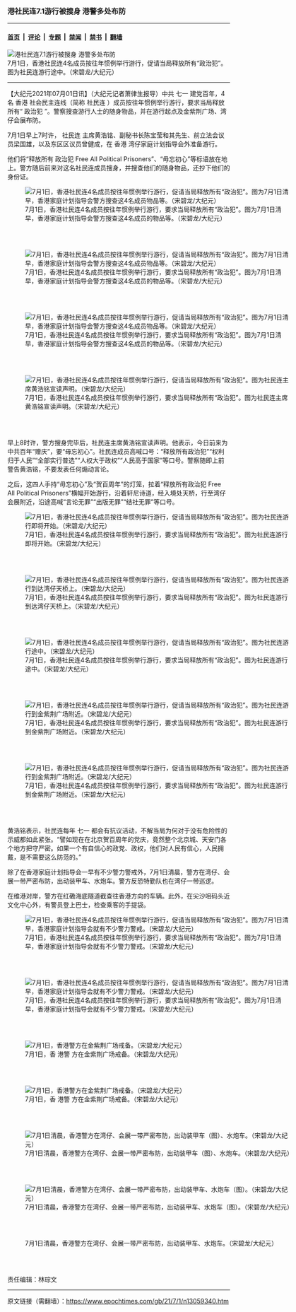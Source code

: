 ### 港社民连7.1游行被搜身 港警多处布防

---

#### [首页](../../../..?n13059340) &nbsp;|&nbsp; [评论](../../../../../epoch-comment?n13059340) &nbsp;|&nbsp; [专题](../../../../../epoch-special?n13059340) &nbsp;|&nbsp; [禁闻](../../../../../epoch-news?n13059340) &nbsp;|&nbsp; [禁书](../../../../../books?n13059340) &nbsp;|&nbsp; [翻墙](https://github.com/gfw-breaker/nogfw/blob/master/README.md?n13059340)


<div><img alt="港社民连7.1游行被搜身 港警多处布防" class="attachment-djy_600_400 size-djy_600_400 wp-post-image" src="https://i.epochtimes.com/assets/uploads/2021/07/id13059450-DSC_8335-01.jpeg-600x400.jpg"/>
<div class="caption">
 7月1日，香港社民连4名成员按往年惯例举行游行，促请当局释放所有“政治犯”。图为社民连游行途中。（宋碧龙/大纪元）
</div></div><hr/><div class="post_content" id="artbody" itemprop="articleBody">
 <!-- article content begin -->
 <p>
  【大纪元2021年07月01日讯】（大纪元记者萧律生报导）中共
  <ok href="https://www.epochtimes.com/gb/tag/%E4%B8%83%E4%B8%80.html">
   七一
  </ok>
  建党百年，4名
  <ok href="https://www.epochtimes.com/gb/tag/%E9%A6%99%E6%B8%AF.html">
   香港
  </ok>
  社会民主连线（简称
  <ok href="https://www.epochtimes.com/gb/tag/%E7%A4%BE%E6%B0%91%E8%BF%9E.html">
   社民连
  </ok>
  ）成员按往年惯例举行游行，要求当局释放所有“
  <ok href="https://www.epochtimes.com/gb/tag/%E6%94%BF%E6%B2%BB%E7%8A%AF.html">
   政治犯
  </ok>
  ”。警察搜查游行人士的随身物品，并在游行起点及金紫荆广场、湾仔会展布防。
 </p>
 <p>
  7月1日早上7时许，
  <ok href="https://www.epochtimes.com/gb/tag/%E7%A4%BE%E6%B0%91%E8%BF%9E.html">
   社民连
  </ok>
  主席黄浩铭、副秘书长陈宝莹和其先生、前立法会议员梁国雄，以及东区区议员曾健成，在
  <ok href="https://www.epochtimes.com/gb/tag/%E9%A6%99%E6%B8%AF.html">
   香港
  </ok>
  湾仔家庭计划指导会外准备游行。
 </p>
 <p>
  他们将“释放所有
  <ok href="https://www.epochtimes.com/gb/tag/%E6%94%BF%E6%B2%BB%E7%8A%AF.html">
   政治犯
  </ok>
  Free All Political Prisoners”、“毋忘初心”等标语放在地上。警方随后前来对这名社民连成员搜身，并搜查他们的随身物品，还抄下他们的身份证。
 </p>
 <figure aria-describedby="caption-attachment-13059441" class="wp-caption aligncenter" id="attachment_13059441" style="width: 600px">
  <ok href="https://i.epochtimes.com/assets/uploads/2021/07/id13059441-DSC_8259-01.jpeg.jpg" target="_blank">
   <img alt="7月1日，香港社民连4名成员按往年惯例举行游行，促请当局释放所有“政治犯”。图为7月1日清早，香港家庭计划指导会警方搜查这4名成员物品等。（宋碧龙/大纪元）" class="size-large wp-image-13059441" src="https://i.epochtimes.com/assets/uploads/2021/07/id13059441-DSC_8259-01.jpeg-600x400.jpg"/>
  </ok>
  <br/><figcaption class="wp-caption-text" id="caption-attachment-13059441">
   7月1日，香港社民连4名成员按往年惯例举行游行，要求当局释放所有“政治犯”。图为7月1日清早，香港家庭计划指导会警方搜查这4名成员的物品等。（宋碧龙/大纪元）
  </figcaption><br/>
 </figure><br/>
 <figure aria-describedby="caption-attachment-13059442" class="wp-caption aligncenter" id="attachment_13059442" style="width: 600px">
  <ok href="https://i.epochtimes.com/assets/uploads/2021/07/id13059442-DSC_8265-02.jpeg.jpg" target="_blank">
   <img alt="7月1日，香港社民连4名成员按往年惯例举行游行，促请当局释放所有“政治犯”。图为7月1日清早，香港家庭计划指导会警方搜查这4名成员物品等。（宋碧龙/大纪元）" class="size-large wp-image-13059442" src="https://i.epochtimes.com/assets/uploads/2021/07/id13059442-DSC_8265-02.jpeg-600x400.jpg"/>
  </ok>
  <br/><figcaption class="wp-caption-text" id="caption-attachment-13059442">
   7月1日，香港社民连4名成员按往年惯例举行游行，要求当局释放所有“政治犯”。图为7月1日清早，香港家庭计划指导会警方搜查这4名成员的物品等。（宋碧龙/大纪元）
  </figcaption><br/>
 </figure><br/>
 <figure aria-describedby="caption-attachment-13059443" class="wp-caption aligncenter" id="attachment_13059443" style="width: 600px">
  <ok href="https://i.epochtimes.com/assets/uploads/2021/07/id13059443-DSC_8269-01.jpeg.jpg" target="_blank">
   <img alt="7月1日，香港社民连4名成员按往年惯例举行游行，促请当局释放所有“政治犯”。图为7月1日清早，香港家庭计划指导会警方搜查这4名成员物品等。（宋碧龙/大纪元）" class="size-large wp-image-13059443" src="https://i.epochtimes.com/assets/uploads/2021/07/id13059443-DSC_8269-01.jpeg-600x400.jpg"/>
  </ok>
  <br/><figcaption class="wp-caption-text" id="caption-attachment-13059443">
   7月1日，香港社民连4名成员按往年惯例举行游行，要求当局释放所有“政治犯”。图为7月1日清早，香港家庭计划指导会警方搜查这4名成员的物品等。（宋碧龙/大纪元）
  </figcaption><br/>
 </figure><br/>
 <figure aria-describedby="caption-attachment-13059445" class="wp-caption aligncenter" id="attachment_13059445" style="width: 600px">
  <ok href="https://i.epochtimes.com/assets/uploads/2021/07/id13059445-DSC_8301-01.jpeg.jpg" target="_blank">
   <img alt="7月1日，香港社民连4名成员按往年惯例举行游行，促请当局释放所有“政治犯”。图为社民连主席黄浩铭宣读声明。（宋碧龙/大纪元）" class="size-large wp-image-13059445" src="https://i.epochtimes.com/assets/uploads/2021/07/id13059445-DSC_8301-01.jpeg-600x400.jpg"/>
  </ok>
  <br/><figcaption class="wp-caption-text" id="caption-attachment-13059445">
   7月1日，香港社民连4名成员按往年惯例举行游行，要求当局释放所有“政治犯”。图为社民连主席黄浩铭宣读声明。（宋碧龙/大纪元）
  </figcaption><br/>
 </figure><br/>
 <p>
  早上8时许，警方搜身完毕后，社民连主席黄浩铭宣读声明。他表示，今日前来为中共百年“赠庆”，要“毋忘初心”。社民连成员高喊口号：“释放所有政治犯”“权利归于人民”“全部实行普选”“人权大于政权”“人民高于国家”等口号。警察随即上前警告黄浩铭，不要发表任何煽动言论。
 </p>
 <p>
  之后，这四人手持“毋忘初心”及“贺百周年”的灯笼，拉着“释放所有政治犯 Free All Political Prisoners”横幅开始游行，沿着轩尼诗道，经入境处天桥，行至湾仔会展附近，沿途高喊“言论无罪”“出版无罪”“结社无罪”等口号。
 </p>
 <figure aria-describedby="caption-attachment-13059447" class="wp-caption aligncenter" id="attachment_13059447" style="width: 600px">
  <ok href="https://i.epochtimes.com/assets/uploads/2021/07/id13059447-DSC_8317-01.jpeg.jpg" target="_blank">
   <img alt="7月1日，香港社民连4名成员按往年惯例举行游行，促请当局释放所有“政治犯”。图为社民连游行即将开始。（宋碧龙/大纪元）" class="size-large wp-image-13059447" src="https://i.epochtimes.com/assets/uploads/2021/07/id13059447-DSC_8317-01.jpeg-600x399.jpg"/>
  </ok>
  <br/><figcaption class="wp-caption-text" id="caption-attachment-13059447">
   7月1日，香港社民连4名成员按往年惯例举行游行，要求当局释放所有“政治犯”。图为社民连游行即将开始。（宋碧龙/大纪元）
  </figcaption><br/>
 </figure><br/>
 <figure aria-describedby="caption-attachment-13059449" class="wp-caption aligncenter" id="attachment_13059449" style="width: 600px">
  <ok href="https://i.epochtimes.com/assets/uploads/2021/07/id13059449-DSC_8331-01.jpeg.jpg" target="_blank">
   <img alt="7月1日，香港社民连4名成员按往年惯例举行游行，促请当局释放所有“政治犯”。图为社民连游行到达湾仔天桥上。（宋碧龙/大纪元）" class="size-large wp-image-13059449" src="https://i.epochtimes.com/assets/uploads/2021/07/id13059449-DSC_8331-01.jpeg-600x400.jpg"/>
  </ok>
  <br/><figcaption class="wp-caption-text" id="caption-attachment-13059449">
   7月1日，香港社民连4名成员按往年惯例举行游行，要求当局释放所有“政治犯”。图为社民连游行到达湾仔天桥上。（宋碧龙/大纪元）
  </figcaption><br/>
 </figure><br/>
 <figure aria-describedby="caption-attachment-13059450" class="wp-caption aligncenter" id="attachment_13059450" style="width: 600px">
  <ok href="https://i.epochtimes.com/assets/uploads/2021/07/id13059450-DSC_8335-01.jpeg.jpg" target="_blank">
   <img alt="7月1日，香港社民连4名成员按往年惯例举行游行，促请当局释放所有“政治犯”。图为社民连游行途中。（宋碧龙/大纪元）" class="size-large wp-image-13059450" src="https://i.epochtimes.com/assets/uploads/2021/07/id13059450-DSC_8335-01.jpeg-600x400.jpg"/>
  </ok>
  <br/><figcaption class="wp-caption-text" id="caption-attachment-13059450">
   7月1日，香港社民连4名成员按往年惯例举行游行，要求当局释放所有“政治犯”。图为社民连游行途中。（宋碧龙/大纪元）
  </figcaption><br/>
 </figure><br/>
 <figure aria-describedby="caption-attachment-13059452" class="wp-caption aligncenter" id="attachment_13059452" style="width: 600px">
  <ok href="https://i.epochtimes.com/assets/uploads/2021/07/id13059452-DSC_8351-01.jpeg.jpg" target="_blank">
   <img alt="7月1日，香港社民连4名成员按往年惯例举行游行，促请当局释放所有“政治犯”。图为社民连游行到金紫荆广场附近。（宋碧龙/大纪元）" class="size-large wp-image-13059452" src="https://i.epochtimes.com/assets/uploads/2021/07/id13059452-DSC_8351-01.jpeg-600x400.jpg"/>
  </ok>
  <br/><figcaption class="wp-caption-text" id="caption-attachment-13059452">
   7月1日，香港社民连4名成员按往年惯例举行游行，要求当局释放所有“政治犯”。图为社民连游行到金紫荆广场附近。（宋碧龙/大纪元）
  </figcaption><br/>
 </figure><br/>
 <figure aria-describedby="caption-attachment-13059454" class="wp-caption aligncenter" id="attachment_13059454" style="width: 600px">
  <ok href="https://i.epochtimes.com/assets/uploads/2021/07/id13059454-DSC_8357-01.jpeg.jpg" target="_blank">
   <img alt="7月1日，香港社民连4名成员按往年惯例举行游行，促请当局释放所有“政治犯”。图为社民连游行到金紫荆广场附近。（宋碧龙/大纪元）" class="size-large wp-image-13059454" src="https://i.epochtimes.com/assets/uploads/2021/07/id13059454-DSC_8357-01.jpeg-600x400.jpg"/>
  </ok>
  <br/><figcaption class="wp-caption-text" id="caption-attachment-13059454">
   7月1日，香港社民连4名成员按往年惯例举行游行，要求当局释放所有“政治犯”。图为社民连游行到金紫荆广场附近。（宋碧龙/大纪元）
  </figcaption><br/>
 </figure><br/>
 <p>
  黄浩铭表示，社民连每年
  <ok href="https://www.epochtimes.com/gb/tag/%E4%B8%83%E4%B8%80.html">
   七一
  </ok>
  都会有抗议活动，不解当局为何对于没有危险性的示威都如此紧张。“譬如现在在北京贺百周年的党庆，竟然整个北京城、天安门各个地方把守严密。如果一个有自信心的政党、政权，他们对人民有信心，人民拥戴，是不需要这么防范的。”
 </p>
 <p>
  除了在香港家庭计划指导会一早有不少警力警戒外，7月1日清晨，警方在湾仔、会展一带严密布防，出动装甲车、水炮车。警方反恐特勤队也在湾仔一带巡逻。
 </p>
 <p>
  在维港对岸，警方在红磡海底隧道截查往香港方向的车辆。此外，在尖沙咀码头近文化中心外，有警员登上巴士，检查乘客的手提袋。
 </p>
 <figure aria-describedby="caption-attachment-13059440" class="wp-caption aligncenter" id="attachment_13059440" style="width: 600px">
  <ok href="https://i.epochtimes.com/assets/uploads/2021/07/id13059440-DSC_8248-01.jpeg.jpg" target="_blank">
   <img alt="7月1日，香港社民连4名成员按往年惯例举行游行，促请当局释放所有“政治犯”。图为7月1日清早，香港家庭计划指导会就有不少警力警戒。（宋碧龙/大纪元）" class="size-large wp-image-13059440" src="https://i.epochtimes.com/assets/uploads/2021/07/id13059440-DSC_8248-01.jpeg-600x400.jpg"/>
  </ok>
  <br/><figcaption class="wp-caption-text" id="caption-attachment-13059440">
   7月1日，香港社民连4名成员按往年惯例举行游行，要求当局释放所有“政治犯”。图为7月1日清早，香港家庭计划指导会就有不少警力警戒。（宋碧龙/大纪元）
  </figcaption><br/>
 </figure><br/>
 <figure aria-describedby="caption-attachment-13059439" class="wp-caption aligncenter" id="attachment_13059439" style="width: 600px">
  <ok href="https://i.epochtimes.com/assets/uploads/2021/07/id13059439-DSC_8246-01.jpeg.jpg" target="_blank">
   <img alt="7月1日，香港社民连4名成员按往年惯例举行游行，促请当局释放所有“政治犯”。图为7月1日清早，香港家庭计划指导会就有不少警力警戒。（宋碧龙/大纪元）" class="size-large wp-image-13059439" src="https://i.epochtimes.com/assets/uploads/2021/07/id13059439-DSC_8246-01.jpeg-600x400.jpg"/>
  </ok>
  <br/><figcaption class="wp-caption-text" id="caption-attachment-13059439">
   7月1日，香港社民连4名成员按往年惯例举行游行，要求当局释放所有“政治犯”。图为7月1日清早，香港家庭计划指导会就有不少警力警戒。（宋碧龙/大纪元）
  </figcaption><br/>
 </figure><br/>
 <figure aria-describedby="caption-attachment-13059455" class="wp-caption aligncenter" id="attachment_13059455" style="width: 600px">
  <ok href="https://i.epochtimes.com/assets/uploads/2021/07/id13059455-DSC_8364-01.jpeg.jpg" target="_blank">
   <img alt="7月1日，香港警方在金紫荆广场戒备。（宋碧龙/大纪元）" class="size-large wp-image-13059455" src="https://i.epochtimes.com/assets/uploads/2021/07/id13059455-DSC_8364-01.jpeg-600x400.jpg"/>
  </ok>
  <br/><figcaption class="wp-caption-text" id="caption-attachment-13059455">
   7月1日，香
   <ok href="https://www.epochtimes.com/gb/tag/%E6%B8%AF%E8%AD%A6.html">
    港警
   </ok>
   方在金紫荆广场戒备。（宋碧龙/大纪元）
  </figcaption><br/>
 </figure><br/>
 <figure aria-describedby="caption-attachment-13059457" class="wp-caption aligncenter" id="attachment_13059457" style="width: 600px">
  <ok href="https://i.epochtimes.com/assets/uploads/2021/07/id13059457-DSC_8368-01.jpeg.jpg" target="_blank">
   <img alt="7月1日，香港警方在金紫荆广场戒备。（宋碧龙/大纪元）" class="size-large wp-image-13059457" src="https://i.epochtimes.com/assets/uploads/2021/07/id13059457-DSC_8368-01.jpeg-600x400.jpg"/>
  </ok>
  <br/><figcaption class="wp-caption-text" id="caption-attachment-13059457">
   7月1日，香
   <ok href="https://www.epochtimes.com/gb/tag/%E6%B8%AF%E8%AD%A6.html">
    港警
   </ok>
   方在金紫荆广场戒备。（宋碧龙/大纪元）
  </figcaption><br/>
 </figure><br/>
 <figure aria-describedby="caption-attachment-13059471" class="wp-caption aligncenter" id="attachment_13059471" style="width: 600px">
  <ok href="https://i.epochtimes.com/assets/uploads/2021/07/id13059471-DSC_8254-02.jpeg.jpg" target="_blank">
   <img alt="7月1日清晨，香港警方在湾仔、会展一带严密布防，出动装甲车（图）、水炮车。（宋碧龙/大纪元）" class="size-large wp-image-13059471" src="https://i.epochtimes.com/assets/uploads/2021/07/id13059471-DSC_8254-02.jpeg-600x400.jpg"/>
  </ok>
  <br/><figcaption class="wp-caption-text" id="caption-attachment-13059471">
   7月1日清晨，香港警方在湾仔、会展一带严密布防，出动装甲车（图）、水炮车。（宋碧龙/大纪元）
  </figcaption><br/>
 </figure><br/>
 <figure aria-describedby="caption-attachment-13059473" class="wp-caption aligncenter" id="attachment_13059473" style="width: 600px">
  <ok href="https://i.epochtimes.com/assets/uploads/2021/07/id13059473-DSC_8251-01.jpeg.jpg" target="_blank">
   <img alt="7月1日清晨，香港警方在湾仔、会展一带严密布防，出动装甲车、水炮车（图）。（宋碧龙/大纪元）" class="size-large wp-image-13059473" src="https://i.epochtimes.com/assets/uploads/2021/07/id13059473-DSC_8251-01.jpeg-600x400.jpg"/>
  </ok>
  <br/><figcaption class="wp-caption-text" id="caption-attachment-13059473">
   7月1日清晨，香港警方在湾仔、会展一带严密布防，出动装甲车、水炮车（图）。（宋碧龙/大纪元）
  </figcaption><br/>
 </figure><br/>
 <figure aria-describedby="caption-attachment-13059477" class="wp-caption aligncenter" id="attachment_13059477" style="width: 600px">
  <ok href="https://i.epochtimes.com/assets/uploads/2021/07/id13059477-DSC_8250-02.jpeg.jpg" target="_blank">
   <img alt="" class="size-large wp-image-13059477" src="https://i.epochtimes.com/assets/uploads/2021/07/id13059477-DSC_8250-02.jpeg-600x400.jpg"/>
  </ok>
  <br/><figcaption class="wp-caption-text" id="caption-attachment-13059477">
   7月1日清晨，香港警方在湾仔、会展一带严密布防，出动装甲车、水炮车。（宋碧龙/大纪元）
  </figcaption><br/>
 </figure><br/>
 <p>
  责任编辑：林琮文
 </p>
 <!-- article content end -->
 <div id="below_article_ad">
 </div>
</div>


---

原文链接（需翻墙）：https://www.epochtimes.com/gb/21/7/1/n13059340.htm